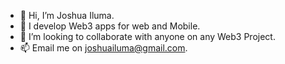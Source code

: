 - 👋 Hi, I’m Joshua Iluma.
- 👀 I develop Web3 apps for web and Mobile.
- 💞️ I’m looking to collaborate with anyone on any Web3 Project.
- 📫 Email me on joshuailuma@gmail.com.

<!---
Joshuailuma/Joshuailuma is a ✨ special ✨ repository because its `README.md` (this file) appears on your GitHub profile.
You can click the Preview link to take a look at your changes.
--->
